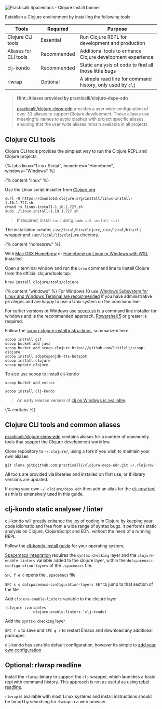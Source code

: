 ![Practicalli Spacemacs - Clojure install banner](https://raw.githubusercontent.com/practicalli/graphic-design/master/practicalli-spacemacs-clojure-install-banner.png)

Establish a Clojure environment by installing the following tools:

| Tools                 | Required    | Purpose                                                    |
|-----------------------|-------------|------------------------------------------------------------|
| Clojure CLI tools     | Essential   | Run Clojure REPL for development and production            |
| Aliases for CLI tools | Recommended | Additional tools to enhance Clojure development experience |
| clj-kondo             | Recommended | Static analysis of code to find all those little bugs      |
| rlwrap                | Optional    | A simple read line for command history, only used by `clj` |

> #### Hint::Aliases provided by practicalli/clojure-deps-edn
> [practicalli/clojure-deps-edn](https://github.com/practicalli/clojure-deps-edn) provides a user wide configuration of over 30 aliases to support Clojure development.  These aliases use meaningful names to avoid clashes with project specific aliases, ensuring that the user wide aliases remain available in all projects.


## Clojure CLI tools
Clojure CLI tools provides the simplest way to run the Clojure REPL and Clojure projects.

<!-- Operating System specific instructions -->
{% tabs linux="Linux Script", homebrew="Homebrew", windows="Windows" %}

<!-- Ubuntu install -->
{% content "linux" %}

Use the Linux script installer from [Clojure.org](https://clojure.org/guides/getting_started#_installation_on_linux)

```shell
curl -O https://download.clojure.org/install/linux-install-1.10.1.727.sh
chmod +x linux-install-1.10.1.727.sh
sudo ./linux-install-1.10.1.727.sh
```

> If required, install `curl` using `sudo apt install curl`

The installation creates `/usr/local/bin/clojure`, `/usr/local/bin/clj` wrapper and `/usr/local/lib/clojure` directory.


<!-- Homebrew (MacOSX) install -->
{% content "homebrew" %}

With [Mac OSX Homebrew](https://brew.sh/) or [Homebrew on Linux or Windows with WSL](https://docs.brew.sh/Homebrew-on-Linux) installed.

Open a terminal window and run the `brew` command line to install Clojure from the official clojure/tools tap:

```shell
brew install clojure/tools/clojure
```

<!-- Windows install with scoop.sh -->
{% content "windows" %}
For Windows 10 use [Windows Subsystem for Linux and Windows Terminal are recommended](https://conan.is/blogging/clojure-on-windows.html) if you have administrative privileges and are happy to use a Unix system on the command line.

For earlier versions of Windows use [scoop.sh](https://scoop.sh/) is a command line installer for windows and is the recommended approach.  [Powershell 5](https://aka.ms/wmf5download) or greater is required.

Follow the [scoop-clojure install instructions](https://github.com/littleli/scoop-clojure), summarized here:

```shell
scoop install git
scoop bucket add java
scoop bucket add scoop-clojure https://github.com/littleli/scoop-clojure
scoop install adoptopenjdk-lts-hotspot
scoop install clojure
scoop update clojure
```

To also use scoop to install clj-kondo

```shell
scoop bucket add extras

scoop install clj-kondo
```

> An early release version of [clj on Windows is available](https://github.com/clojure/tools.deps.alpha/wiki/clj-on-Windows).

{% endtabs %}
<!-- End of Operating System specific instructions -->

## Clojure CLI tools and common aliases
[practicalli/clojure-deps-edn](https://github.com/practicalli/clojure-deps-edn) contains aliases for a number of community tools that support the Clojure development workflow.

Clone repository to `~/.clojure/`, using a fork if you wish to maintain your own aliases

```shell
git clone git@github.com:practicalli/clojure-deps-edn.git ~/.clojure/
```

All tools are provided via libraries and installed on first use, or if library versions are updated.

If using your own `~/.clojure/deps.edn` then add an alias for the [clj-new tool](https://github.com/seancorfield/clj-new#getting-started) as this is extensively used in this guide.


## clj-kondo static analyser / linter
[clj-kondo](https://github.com/borkdude/clj-kondo/blob/master/doc/install.md) will greatly enhance the joy of coding in Clojure by keeping your code idiomatic and free from a wide range of syntax bugs.  It performs static analysis on Clojure, ClojureScript and EDN, without the need of a running REPL.

Follow the [clj-kondo install guide](https://github.com/borkdude/clj-kondo/blob/master/doc/install.md) for your operating system.

[Spacemacs integration](https://github.com/borkdude/clj-kondo/blob/master/doc/editor-integration.md#spacemacs) requires the `syntax-checking` layer and the `clojure-enable-linters` variable added to the clojure layer, within the `dotspacemacs-configuration-layers` of the `.spacemacs` file.

`SPC f e d` opens the `.spacemacs` file

`SPC s s dotspacemacs-configuration-layers RET` to jump to that section of the file

Add `clojure-enable-linters` variable to the clojure layer

```elisp
(clojure :variables
             clojure-enable-linters 'clj-kondo)
```

Add the `syntax-checking` layer

`SPC f s` to save and `SPC q r` to restart Emacs and download any additional packages.

clj-kondo has sensible default configuration, however its simple to [add your own configuration](https://github.com/borkdude/clj-kondo/blob/master/doc/config.md)


## Optional: rlwrap readline
Install the `rlwrap` binary to support the `clj` wrapper, which launches a basic repl with command history.  This approach is not as useful as using [rebel readline](/repl-driven-development/rebel-readline/).

`rlwrap` is available with most Linux systems and install instructions should be found by searching for rlwrap in a web browser.
